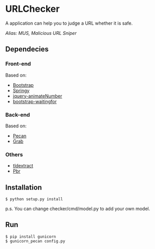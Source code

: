 # URLChecker

A application can help you to judge a URL whether it is safe.

*Alias: MUS, Malicious URL Sniper*

## Dependecies

### Front-end 

Based on:
- [Bootstrap](https://github.com/twbs/bootstrap)
- [Springy](https://github.com/dhotson/springy/)
- [jquery-animateNumber](https://github.com/aishek/jquery-animateNumber)
- [bootstrap-waitingfor](https://github.com/ehpc/bootstrap-waitingfor)

### Back-end

Based on:
- [Pecan](https://github.com/pecan/pecan)
- [Grab](https://github.com/lorien/grab)

### Others

- [tldextract](https://github.com/john-kurkowski/tldextract)
- [Pbr](https://github.com/openstack-dev/pbr)

## Installation

    $ python setup.py install
    
p.s. You can change checker/cmd/model.py to add your own model.
    
## Run

    $ pip install gunicorn
    $ gunicorn_pecan config.py

